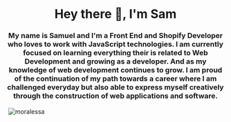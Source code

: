 <h1 align="center">Hey there 👋, I'm Sam</h1>
<h3 align="center">My name is Samuel and I'm a Front End and Shopify Developer who loves to work with JavaScript technologies. I am currently focused on learning everything their is related to Web Development and growing as a developer. And as my knowledge of web development continues to grow. I am proud of the continuation of my path towards a career where I am challenged everyday but also able to express myself creatively through the construction of web applications and software.</h3>

<p>&nbsp;<img align="center" src="https://github-readme-stats.vercel.app/api?username=moralessa&show_icons=true&locale=en" alt="moralessa" /></p>
